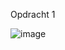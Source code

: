 Opdracht 1

![image](https://github.com/user-attachments/assets/cfbb3016-f97d-4d8c-a8b6-6ca34fec8e64)
